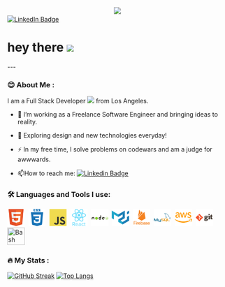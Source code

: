 <div id="header" align="center">
  <img src="[https://media.giphy.com/media/v1.Y2lkPTc5MGI3NjExNzk2ZjJiNzU4ZGU3YjBlNzM3ZWIwMTg0OGZiMzhmZTllOGViMDAxNiZjdD1n/rMS1sUPhv95f2/giphy.gif](https://media.giphy.com/media/PnUatAYWMEMvmiwsyx/giphy.gif)" width="300"/>
</div>
<div id="badges">
  <a href="https://www.linkedin.com/in/andrewhein157/">
    <img src="https://img.shields.io/badge/LinkedIn-blue?style=for-the-badge&logo=linkedin&logoColor=white" alt="LinkedIn Badge"/>
  </a>
</div>
<h1>
  hey there
  <img src="https://media.giphy.com/media/hvRJCLFzcasrR4ia7z/giphy.gif" width="30px"/>
</h1>
---

### :blush: About Me :
I am a Full Stack Developer <img src="https://media.giphy.com/media/WUlplcMpOCEmTGBtBW/giphy.gif" width="30"> from Los Angeles.

- :telescope: I’m working as a Freelance Software Engineer and bringing ideas to reality.

- :seedling: Exploring design and new technologies everyday!

- :zap: In my free time, I solve problems on codewars and am a judge for awwwards.

- :mailbox:How to reach me: [![Linkedin Badge](https://img.shields.io/badge/-andrewhein157-blue?style=flat&logo=Linkedin&logoColor=white)](https://www.linkedin.com/in/andrewhein157/)

### :hammer_and_wrench: Languages and Tools I use:

<div>
  <img src="https://github.com/devicons/devicon/blob/master/icons/html5/html5-original.svg" title="HTML5" alt="HTML" width="40" height="40"/>&nbsp;
  <img src="https://github.com/devicons/devicon/blob/master/icons/css3/css3-plain-wordmark.svg"  title="CSS3" alt="CSS" width="40" height="40"/>&nbsp;
  <img src="https://github.com/devicons/devicon/blob/master/icons/javascript/javascript-original.svg" title="JavaScript" alt="JavaScript" width="40" height="40"/>&nbsp;
  <img src="https://github.com/devicons/devicon/blob/master/icons/react/react-original-wordmark.svg" title="React" alt="React" width="40" height="40"/>&nbsp;
  <img src="https://github.com/devicons/devicon/blob/master/icons/nodejs/nodejs-original-wordmark.svg" title="NodeJS" alt="NodeJS" width="40" height="40"/>&nbsp;
  <img src="https://github.com/devicons/devicon/blob/master/icons/materialui/materialui-original.svg" title="Material UI" alt="Material UI" width="40" height="40"/>&nbsp;
  <img src="https://github.com/devicons/devicon/blob/master/icons/firebase/firebase-plain-wordmark.svg" title="Firebase" alt="Firebase" width="40" height="40"/>&nbsp;
  <img src="https://github.com/devicons/devicon/blob/master/icons/mysql/mysql-original-wordmark.svg" title="MySQL"  alt="MySQL" width="40" height="40"/>&nbsp;
  <img src="https://github.com/devicons/devicon/blob/master/icons/amazonwebservices/amazonwebservices-plain-wordmark.svg" title="AWS" alt="AWS" width="40" height="40"/>&nbsp;
  <img src="https://github.com/devicons/devicon/blob/master/icons/git/git-original-wordmark.svg" title="Git" **alt="Git" width="40" height="40"/>
  <img src="https://cdn.jsdelivr.net/gh/devicons/devicon/icons/bash/bash-plain.svg" title="Bash" **alt="Bash" width="40" height="40"/>
          
</div>

### :fire: My Stats :
[![GitHub Streak](http://github-readme-streak-stats.herokuapp.com?user=Heinz157&theme=dark&hide_border=true)](https://git.io/streak-stats)
[![Top Langs](https://github-readme-stats.vercel.app/api/top-langs/?username=Heinz157)](https://github.com/anuraghazra/github-readme-stats)

<!--
**Heinz157/Heinz157** is a ✨ _special_ ✨ repository because its `README.md` (this file) appears on your GitHub profile.

Here are some ideas to get you started:

- 🔭 I’m currently working on ...
- 🌱 I’m currently learning ...
- 👯 I’m looking to collaborate on ...
- 🤔 I’m looking for help with ...
- 💬 Ask me about ...
- 📫 How to reach me: ...
- 😄 Pronouns: ...
- ⚡ Fun fact: ...
-->
